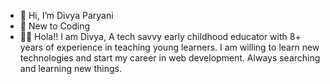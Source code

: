 - 👋 Hi, I’m Divya Paryani
- 🌱 New to Coding
- 👩‍💻 Hola!! I am Divya,  A tech savvy early childhood educator with 8+ years of experience in teaching young learners. I am willing to learn new technologies and start my career in web development. Always searching and learning new things.
<!---
divyaparyani67/divyaparyani67 is a ✨ special ✨ repository because its `README.md` (this file) appears on your GitHub profile.
You can click the Preview link to take a look at your changes.
--->
